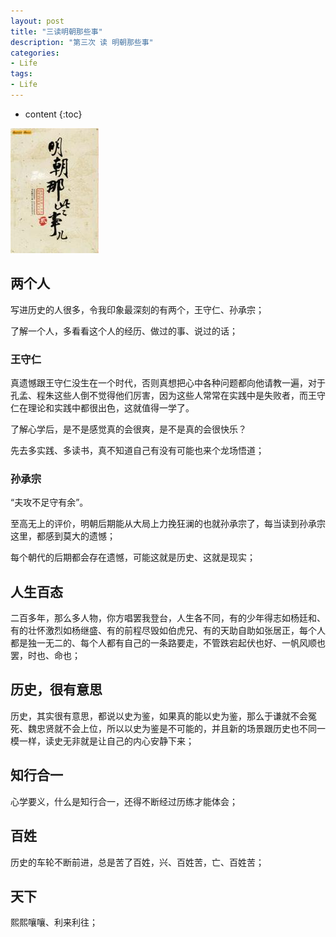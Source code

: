 ```yaml
---
layout: post
title: "三读明朝那些事"
description: "第三次 读 明朝那些事"
categories: 
- Life
tags:
- Life
---
```


* content
{:toc}

![Ming](/css/pics/2017-10-09-ming-dynasty.jpg)

## 两个人
写进历史的人很多，令我印象最深刻的有两个，王守仁、孙承宗；

了解一个人，多看看这个人的经历、做过的事、说过的话；

### 王守仁
真遗憾跟王守仁没生在一个时代，否则真想把心中各种问题都向他请教一遍，对于孔孟、程朱这些人倒不觉得他们厉害，因为这些人常常在实践中是失败者，而王守仁在理论和实践中都很出色，这就值得一学了。

了解心学后，是不是感觉真的会很爽，是不是真的会很快乐？

先去多实践、多读书，真不知道自己有没有可能也来个龙场悟道；

### 孙承宗
“夫攻不足守有余”。

至高无上的评价，明朝后期能从大局上力挽狂澜的也就孙承宗了，每当读到孙承宗这里，都感到莫大的遗憾；

每个朝代的后期都会存在遗憾，可能这就是历史、这就是现实；

## 人生百态
二百多年，那么多人物，你方唱罢我登台，人生各不同，有的少年得志如杨廷和、有的壮怀激烈如杨继盛、有的前程尽毁如伯虎兄、有的天助自助如张居正，每个人都是独一无二的、每个人都有自己的一条路要走，不管跌宕起伏也好、一帆风顺也罢，时也、命也；

## 历史，很有意思
历史，其实很有意思，都说以史为鉴，如果真的能以史为鉴，那么于谦就不会冤死、魏忠贤就不会上位，所以以史为鉴是不可能的，并且新的场景跟历史也不同一模一样，读史无非就是让自己的内心安静下来；

## 知行合一
心学要义，什么是知行合一，还得不断经过历练才能体会；

## 百姓
历史的车轮不断前进，总是苦了百姓，兴、百姓苦，亡、百姓苦；

## 天下
熙熙嚷嚷、利来利往；
